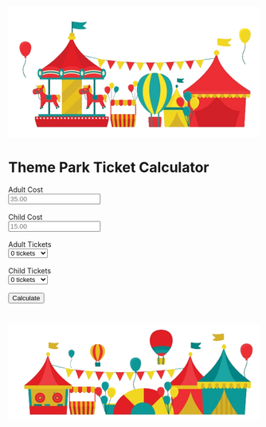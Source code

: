 <!--
    This file contains the markup for the theme park
    tickets calculator.
    Author:Fauzia Ameeri
    File:theme_park_calculator.html
    Date:1/20/21
-->
<!DOCTYPE html>
<html lang="en">
<head>
    <meta charset="UTF-8">
    <link rel="stylesheet" href="styles/styles.css">
    <script type="text/javascript" src="scripts/tickets.js"></script>
    <title>Theme Park Ticket Calculator</title>
</head>
<body>
<div id = "bigDiv">
<div class="code-container"> 
  <img src="images/tp_top.png" alt="First Image">
</div>
<div id ="formDiv" class="code-container"> 
<h1 id ="headTitle"> Theme Park Ticket Calculator </h1>
<form id ="formId">
  <label for="adult">Adult Cost</label><br>
  <input type="text" id="adultCost" name="fname" placeholder ="35.00"><br><br>
  <label for="child">Child Cost</label><br>
  <input type="text" id="childCost" name="lname" placeholder = "15.00"><br><br>
  <label for="AdultTickets">Adult Tickets</label><br>
  <select id="adultTickets" name="adult_ticks">
    <option value="0">0 tickets</option>
    <option value="1">1 tickets</option>
    <option value="2">2 tickets</option>
    <option value="3">3 tickets</option>
    <option value="4">4 tickets</option>
    <option value="5">5 tickets</option>
    <option value="6">6 tickets</option>
    <option value="7">7 tickets</option>
    <option value="8">8 tickets</option>
    <option value="9">9 tickets</option>
    <option value="10">10 tickets</option>
  </select><br><br>
  <label for="ChildTickets">Child Tickets</label><br>
  <select id="childTickets" name="child_ticks">
    <option value="0">0 tickets</option>
    <option value="1">1 tickets</option>
    <option value="2">2 tickets</option>
    <option value="3">3 tickets</option>
    <option value="4">4 tickets</option>
    <option value="5">5 tickets</option>
    <option value="6">6 tickets</option>
    <option value="7">7 tickets</option>
    <option value="8">8 tickets</option>
    <option value="9">9 tickets</option>
    <option value="10">10 tickets</option>
  </select><br><br>
  <button onclick="return myFunction()"> Calculate </button> <br><br>
</form>
 <h3 id ="result"></h3>
</div>
<div class="code-container"> 
  <img src="images/tp_bottom.png" alt="Last Image">
</div>
</div>
</body>
</html>

